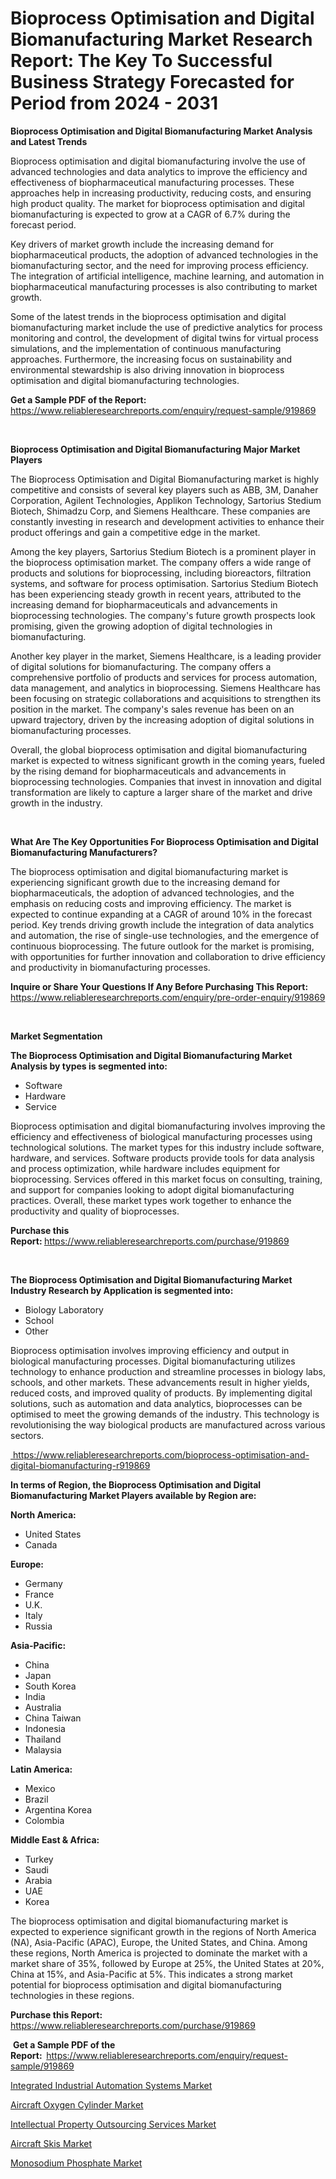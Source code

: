 <p><h1>Bioprocess Optimisation and Digital Biomanufacturing Market Research Report: The Key To Successful Business Strategy Forecasted for Period from 2024 - 2031</h1></p><p><strong>Bioprocess Optimisation and Digital Biomanufacturing Market Analysis and Latest Trends</strong></p>
<p><p>Bioprocess optimisation and digital biomanufacturing involve the use of advanced technologies and data analytics to improve the efficiency and effectiveness of biopharmaceutical manufacturing processes. These approaches help in increasing productivity, reducing costs, and ensuring high product quality. The market for bioprocess optimisation and digital biomanufacturing is expected to grow at a CAGR of 6.7% during the forecast period.</p><p>Key drivers of market growth include the increasing demand for biopharmaceutical products, the adoption of advanced technologies in the biomanufacturing sector, and the need for improving process efficiency. The integration of artificial intelligence, machine learning, and automation in biopharmaceutical manufacturing processes is also contributing to market growth.</p><p>Some of the latest trends in the bioprocess optimisation and digital biomanufacturing market include the use of predictive analytics for process monitoring and control, the development of digital twins for virtual process simulations, and the implementation of continuous manufacturing approaches. Furthermore, the increasing focus on sustainability and environmental stewardship is also driving innovation in bioprocess optimisation and digital biomanufacturing technologies.</p></p>
<p><strong>Get a Sample PDF of the Report:&nbsp;</strong> <a href="https://www.reliableresearchreports.com/enquiry/request-sample/919869">https://www.reliableresearchreports.com/enquiry/request-sample/919869</a></p>
<p>&nbsp;</p>
<p><strong>Bioprocess Optimisation and Digital Biomanufacturing Major Market Players</strong></p>
<p><p>The Bioprocess Optimisation and Digital Biomanufacturing market is highly competitive and consists of several key players such as ABB, 3M, Danaher Corporation, Agilent Technologies, Applikon Technology, Sartorius Stedium Biotech, Shimadzu Corp, and Siemens Healthcare. These companies are constantly investing in research and development activities to enhance their product offerings and gain a competitive edge in the market.</p><p>Among the key players, Sartorius Stedium Biotech is a prominent player in the bioprocess optimisation market. The company offers a wide range of products and solutions for bioprocessing, including bioreactors, filtration systems, and software for process optimisation. Sartorius Stedium Biotech has been experiencing steady growth in recent years, attributed to the increasing demand for biopharmaceuticals and advancements in bioprocessing technologies. The company's future growth prospects look promising, given the growing adoption of digital technologies in biomanufacturing.</p><p>Another key player in the market, Siemens Healthcare, is a leading provider of digital solutions for biomanufacturing. The company offers a comprehensive portfolio of products and services for process automation, data management, and analytics in bioprocessing. Siemens Healthcare has been focusing on strategic collaborations and acquisitions to strengthen its position in the market. The company's sales revenue has been on an upward trajectory, driven by the increasing adoption of digital solutions in biomanufacturing processes.</p><p>Overall, the global bioprocess optimisation and digital biomanufacturing market is expected to witness significant growth in the coming years, fueled by the rising demand for biopharmaceuticals and advancements in bioprocessing technologies. Companies that invest in innovation and digital transformation are likely to capture a larger share of the market and drive growth in the industry.</p></p>
<p>&nbsp;</p>
<p><strong>What Are The Key Opportunities For Bioprocess Optimisation and Digital Biomanufacturing Manufacturers?</strong></p>
<p><p>The bioprocess optimisation and digital biomanufacturing market is experiencing significant growth due to the increasing demand for biopharmaceuticals, the adoption of advanced technologies, and the emphasis on reducing costs and improving efficiency. The market is expected to continue expanding at a CAGR of around 10% in the forecast period. Key trends driving growth include the integration of data analytics and automation, the rise of single-use technologies, and the emergence of continuous bioprocessing. The future outlook for the market is promising, with opportunities for further innovation and collaboration to drive efficiency and productivity in biomanufacturing processes.</p></p>
<p><strong>Inquire or Share Your Questions If Any Before Purchasing This Report:</strong> <a href="https://www.reliableresearchreports.com/enquiry/pre-order-enquiry/919869">https://www.reliableresearchreports.com/enquiry/pre-order-enquiry/919869</a></p>
<p>&nbsp;</p>
<p><strong>Market Segmentation</strong></p>
<p><strong>The Bioprocess Optimisation and Digital Biomanufacturing Market Analysis by types is segmented into:</strong></p>
<p><ul><li>Software</li><li>Hardware</li><li>Service</li></ul></p>
<p><p>Bioprocess optimisation and digital biomanufacturing involves improving the efficiency and effectiveness of biological manufacturing processes using technological solutions. The market types for this industry include software, hardware, and services. Software products provide tools for data analysis and process optimization, while hardware includes equipment for bioprocessing. Services offered in this market focus on consulting, training, and support for companies looking to adopt digital biomanufacturing practices. Overall, these market types work together to enhance the productivity and quality of bioprocesses.</p></p>
<p><strong>Purchase this Report:&nbsp;</strong><a href="https://www.reliableresearchreports.com/purchase/919869">https://www.reliableresearchreports.com/purchase/919869</a></p>
<p>&nbsp;</p>
<p><strong>The Bioprocess Optimisation and Digital Biomanufacturing Market Industry Research by Application is segmented into:</strong></p>
<p><ul><li>Biology Laboratory</li><li>School</li><li>Other</li></ul></p>
<p><p>Bioprocess optimisation involves improving efficiency and output in biological manufacturing processes. Digital biomanufacturing utilizes technology to enhance production and streamline processes in biology labs, schools, and other markets. These advancements result in higher yields, reduced costs, and improved quality of products. By implementing digital solutions, such as automation and data analytics, bioprocesses can be optimised to meet the growing demands of the industry. This technology is revolutionising the way biological products are manufactured across various sectors.</p></p>
<p><a href="https://www.reliableresearchreports.com/bioprocess-optimisation-and-digital-biomanufacturing-r919869">&nbsp;https://www.reliableresearchreports.com/bioprocess-optimisation-and-digital-biomanufacturing-r919869</a></p>
<p><strong>In terms of Region, the Bioprocess Optimisation and Digital Biomanufacturing Market Players available by Region are:</strong></p>
<p>
    <p> <strong> North America: </strong>
        <ul>
            <li>United States</li>
            <li>Canada</li>
        </ul>
        </p> 
    <p> <strong> Europe: </strong>
        <ul>
            <li>Germany</li>
            <li>France</li>
            <li>U.K.</li>
            <li>Italy</li>
            <li>Russia</li>
        </ul>
        </p> 
    <p> <strong> Asia-Pacific: </strong>
        <ul>
            <li>China</li>
            <li>Japan</li>
            <li>South Korea</li>
            <li>India</li>
            <li>Australia</li>
            <li>China Taiwan</li>
            <li>Indonesia</li>
            <li>Thailand</li>
            <li>Malaysia</li>
        </ul>
        </p> 
    <p> <strong> Latin America: </strong>
        <ul>
            <li>Mexico</li>
            <li>Brazil</li>
            <li>Argentina Korea</li>
            <li>Colombia</li>
        </ul>
        </p> 
    <p> <strong> Middle East & Africa: </strong>
        <ul>
            <li>Turkey</li>
            <li>Saudi</li>
            <li>Arabia</li>
            <li>UAE</li>
            <li>Korea</li>
        </ul>
    </p>
    </p>
<p><p>The bioprocess optimisation and digital biomanufacturing market is expected to experience significant growth in the regions of North America (NA), Asia-Pacific (APAC), Europe, the United States, and China. Among these regions, North America is projected to dominate the market with a market share of 35%, followed by Europe at 25%, the United States at 20%, China at 15%, and Asia-Pacific at 5%. This indicates a strong market potential for bioprocess optimisation and digital biomanufacturing technologies in these regions.</p></p>
<p><strong>Purchase this Report: </strong><a href="https://www.reliableresearchreports.com/purchase/919869">https://www.reliableresearchreports.com/purchase/919869</a></p>
<p>&nbsp;<strong>Get a Sample PDF of the Report:&nbsp;&nbsp;</strong><a href="https://www.reliableresearchreports.com/enquiry/request-sample/919869">https://www.reliableresearchreports.com/enquiry/request-sample/919869</a></p>
<p><strong></strong></p>
<p><p><a href="https://github.com/GroverBarry/Market-Research-Report-List-6/blob/main/integrated-industrial-automation-systems-market.md">Integrated Industrial Automation Systems Market</a></p><p><a href="https://medium.com/@aprilhirthe/aircraft-oxygen-cylinder-market-a-global-and-regional-analysis-focus-on-end-user-product-and-caf266d53e96?postPublishedType=initial">Aircraft Oxygen Cylinder Market</a></p><p><a href="https://github.com/widyafarer/Market-Research-Report-List-1/blob/main/intellectual-property-outsourcing-services-market.md">Intellectual Property Outsourcing Services Market</a></p><p><a href="https://medium.com/@mallieblock/global-aircraft-skis-market-sector-types-applications-market-player-strategies-regional-growth-af410510ad05">Aircraft Skis Market</a></p><p><a href="https://www.linkedin.com/pulse/global-monosodium-phosphate-market-size-share-analysis-product-njlec?trackingId=sNG%2FyN8IRJWxZLz%2Fd%2BVnTA%3D%3D">Monosodium Phosphate Market</a></p></p>